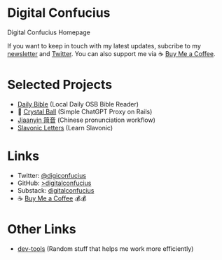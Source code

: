 # Digital Confucius
Digital Confucius Homepage

If you want to keep in touch with my latest updates, subcribe to my [newsletter](https://digitalconfucius.substack.com/) and [Twitter](https://twitter.com/digiconfucius). You can also support me via ☕ [Buy Me a Coffee](https://www.buymeacoffee.com/digitalconfucius).

# Selected Projects
- [Daily Bible](https://digitalconfucius.github.io/daily-bible/) (Local Daily OSB Bible Reader)
- 🔮 [Crystal Ball](https://crystal-ball.onrender.com/) (Simple ChatGPT Proxy on Rails)
- [Jiaanyin 简音](https://github.com/digitalconfucius/jianyin) (Chinese pronunciation workflow)
- [Slavonic Letters](https://digitalconfucius.github.io/slavonic-letters/) (Learn Slavonic)

# Links
- Twitter: [@digiconfucius](https://twitter.com/digiconfucius)
- GitHub: [>digitalconfucius](https://github.com/digitalconfucius)
- Substack: [digitalconfucius](https://digitalconfucius.substack.com/)
- ☕ [Buy Me a Coffee](https://www.buymeacoffee.com/digitalconfucius) 💰💰

# Other Links
- [dev-tools](https://github.com/digitalconfucius/dev-tools) (Random stuff that helps me work more efficiently)
